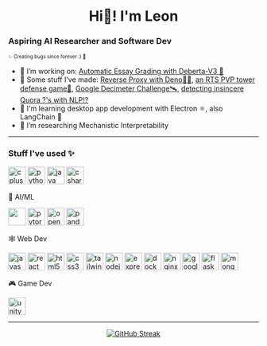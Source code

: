 <h1 align="center">Hi🌊! I'm Leon</h1>

<h3 align="left">Aspiring AI Researcher and Software Dev</h3>

<sub><sup>✨ Creating bugs since forever :) 🐞</sub></sup>
  
- 🔭 I’m working on: [Automatic Essay Grading with Deberta-V3 📝]() 
- 👀 Some stuff I've made: [Reverse Proxy with Deno🐱‍🐉](https://github.com/pbrucla/reverse_proxy_group2), [an RTS PVP tower defense game🤺](https://github.com/LLeon360/Untitled-ENGR96A-Game), [Google Decimeter Challenge🛰](https://github.com/LLeon360/Google-Decimeter-Challenge-23), [detecting insincere Quora ?'s with NLP⁉](https://github.com/LLeon360/aiprojects-nlp-quora-questions)
- 🌱 I'm learning desktop app development with Electron ⚛, also LangChain 🦜
- 🔬 I’m researching Mechanistic Interpretability
---
<h3 align="left">Stuff I've used ✨</h3>
<div align="left">
  <img src="https://cdn.jsdelivr.net/gh/devicons/devicon/icons/cplusplus/cplusplus-original.svg" height="35" alt="cplusplus logo"  />
  <img src="https://cdn.jsdelivr.net/gh/devicons/devicon/icons/python/python-original.svg" height="35" alt="python logo"  />
  <img src="https://cdn.jsdelivr.net/gh/devicons/devicon/icons/java/java-original.svg" height="35" alt="java logo"  />
  <img src="https://cdn.jsdelivr.net/gh/devicons/devicon/icons/csharp/csharp-original.svg" height="35" alt="csharp logo"  />
</div>
<p align="left">🤖 AI/ML </p>
<div align="left">
  <img src="https://cdn.jsdelivr.net/gh/devicons/devicon/icons/tensorflow/tensorflow-original.svg" height="35 alt="tensorflow logo"  />
  <img src="https://cdn.jsdelivr.net/gh/devicons/devicon/icons/pytorch/pytorch-original.svg" height="35" alt="pytorch logo"  />
  <img src="https://cdn.jsdelivr.net/gh/devicons/devicon/icons/opencv/opencv-original.svg" height="35" alt="opencv logo"  />
  <img src="https://cdn.jsdelivr.net/gh/devicons/devicon/icons/pandas/pandas-original.svg" height="35" alt="pandas logo"  />
</div>
<p align="left">🕸 Web Dev </p>
<div align="left">
  <img src="https://cdn.jsdelivr.net/gh/devicons/devicon/icons/javascript/javascript-original.svg" height="35" alt="javascript logo"  />
  <img src="https://cdn.jsdelivr.net/gh/devicons/devicon/icons/react/react-original.svg" height="35" alt="react logo"  />
  <img src="https://cdn.jsdelivr.net/gh/devicons/devicon/icons/html5/html5-original.svg" height="35" alt="html5 logo"  />
  <img src="https://cdn.jsdelivr.net/gh/devicons/devicon/icons/css3/css3-original.svg" height="35" alt="css3 logo"  />
  <img src="https://www.vectorlogo.zone/logos/tailwindcss/tailwindcss-icon.svg" height="35" alt="tailwindcss logo"  />
  <img src="https://cdn.jsdelivr.net/gh/devicons/devicon/icons/nodejs/nodejs-original.svg" height="35" alt="nodejs logo"  />
  <img src="https://cdn.jsdelivr.net/gh/devicons/devicon/icons/express/express-original.svg" height="35" alt="express logo"  />
  <img src="https://cdn.jsdelivr.net/gh/devicons/devicon/icons/docker/docker-original.svg" height="35" alt="docker logo"  />
  <img src="https://cdn.jsdelivr.net/gh/devicons/devicon/icons/nginx/nginx-original.svg" height="35" alt="nginx logo"  />
  <img src="https://cdn.jsdelivr.net/gh/devicons/devicon/icons/googlecloud/googlecloud-original.svg" height="35" alt="googlecloud logo"  />
  <img src="https://cdn.jsdelivr.net/gh/devicons/devicon/icons/flask/flask-original.svg" height="35" alt="flask logo"  />
  <img src="https://cdn.jsdelivr.net/gh/devicons/devicon/icons/mongodb/mongodb-original.svg" height="35" alt="mongodb logo"  />
</div>
<p align="left">🎮 Game Dev </p>
<div align="left">
  <img src="https://cdn.jsdelivr.net/gh/devicons/devicon/icons/unity/unity-original.svg" height="35" alt="unity logo"  />
</div>

---

<p align="center">
  <a href="https://git.io/streak-stats"><img src="https://streak-stats.demolab.com?user=LLeon360&theme=dracula&mode=weekly&card_width=550&card_height=180" alt="GitHub Streak" /></a>
</p>
